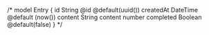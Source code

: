 /*
model Entry {
  id String @id @default(uuid())
  createdAt DateTime @default (now())
  content String
  content number
  completed Boolean @default(false)
}
*/